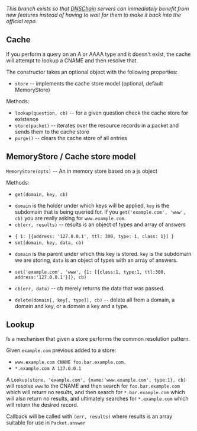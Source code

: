 *This branch exists so that [DNSChain](https://github.com/okTurtles/dnschain) servers can immediately benefit from new features instead of having to wait for them to make it back into the official repo.*

Cache
-----

If you perform a query on an A or AAAA type and it doesn't exist, the cache
will attempt to lookup a CNAME and then resolve that.

The constructor takes an optional object with the following properties:

 * `store` -- implements the cache store model (optional, default MemoryStore)

Methods:

 * `lookup(question, cb)` -- for a given question check the cache store for
existence
 * `store(packet)` -- iterates over the resource records in a packet and sends
them to the cache store
 * `purge()` -- clears the cache store of all entries

MemoryStore / Cache store model
-------------------------------

`MemoryStore(opts)` -- An in memory store based on a js object

Methods:

 * `get(domain, key, cb)`
  - `domain` is the holder under which keys will be applied,
`key` is the subdomain that is being queried for.
If you `get('example.com', 'www', cb)` you are really asking for `www.example.com`.
  - `cb(err, results)` -- results is an object of types and array of answers
   * `{ 1: [{address: '127.0.0.1', ttl: 300, type: 1, class: 1}] }`
 * `set(domain, key, data, cb)`
  - `domain` is the parent under which this key is stored.
`key` is the subdomain we are storing, `data` is an object of types with an array of answers.
   * `set('example.com', 'www', {1: [{class:1, type:1, ttl:300, address:'127.0.0.1'}]}, cb)`
  - `cb(err, data)` -- cb merely returns the data that was passed.
 * `delete(domain[, key[, type]], cb)` -- delete all from a domain, a domain and key,
or a domain a key and a type.

Lookup
------

Is a mechanism that given a store performs the common resolution pattern.

Given `example.com` previous added to a store:

  * `www.example.com CNAME foo.bar.example.com.`
  * `*.example.com A 127.0.0.1`

A `Lookup(store, 'example.com', {name:'www.example.com', type:1}, cb)`
will resolve `www` to the CNAME and then search for `foo.bar.example.com` which
will return no results, and then search for `*.bar.example.com` which will also
return no results, and ultimately searches for `*.example.com` which will return
the desired record.

Callback will be called with `(err, results)` where results is an array suitable
for use in `Packet.answer`
